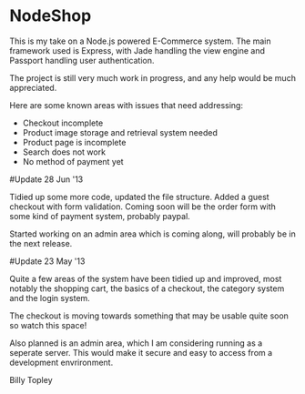 # NodeShop

This is my take on a Node.js powered E-Commerce system. The main framework used is Express, with Jade handling the view engine and Passport handling user authentication.

The project is still very much work in progress, and any help would be much appreciated.

Here are some known areas with issues that need addressing:

  * Checkout incomplete
  * Product image storage and retrieval system needed
  * Product page is incomplete
  * Search does not work
  * No method of payment yet


#Update 28 Jun '13

Tidied up some more code, updated the file structure. Added a guest checkout with form validation. Coming soon will be the order form with some kind of payment system, probably paypal.

Started working on an admin area which is coming along, will probably be in the next release.

#Update 23 May '13

Quite a few areas of the system have been tidied up and improved, most notably the shopping cart, the basics of a checkout, the category system and the login system. 

The checkout is moving towards something that may be usable quite soon so watch this space! 

Also planned is an admin area, which I am considering running as a seperate server. This would make it secure and easy to access from a development envrironment.

Billy Topley